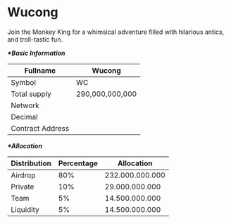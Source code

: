 # Wucong

Join the Monkey King for a whimsical adventure filled with hilarious antics, and troll-tastic fun.

_**\*Basic Information**_

| Fullname         | Wucong          |
| ---------------- | --------------- |
| Symbol           | WC              |
| Total supply     | 290,000,000,000 |
| Network          |                 |
| Decimal          |                 |
| Contract Address |                 |

_**\*Allocation**_

| Distribution | Percentage | Allocation      |
| ------------ | ---------- | --------------- |
| Airdrop      | 80%        | 232.000.000.000 |
| Private      | 10%        | 29.000.000.000  |
| Team         | 5%         | 14.500.000.000  |
| Liquidity    | 5%         | 14.500.000.000  |
